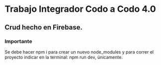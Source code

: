 # Trabajo Integrador Codo a Codo 4.0



## Crud hecho en Firebase.

### Importante

Se debe hacer npm i para crear un nuevo node_modules y para correr el proyecto indicar en la terminal: npm run dev, únicamente.
